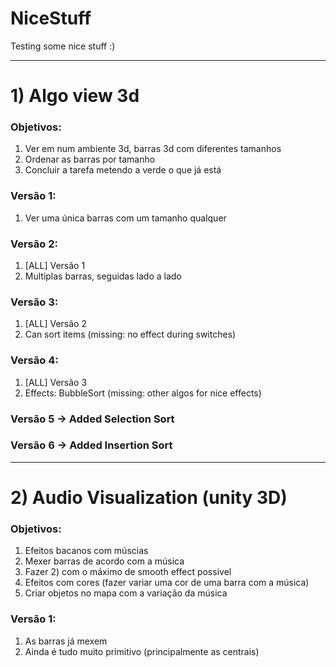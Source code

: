 # NiceStuff
Testing some nice stuff :) 

------------------------------------------------------------------------------------------------------------

# 1) Algo view 3d

### Objetivos:
  1) Ver em num ambiente 3d, barras 3d com diferentes tamanhos
  2) Ordenar as barras por tamanho 
  3) Concluir a tarefa metendo a verde o que já está

### Versão 1:
  1) Ver uma única barras com um tamanho qualquer
 
### Versão 2: 
  1) [ALL] Versão 1
  2) Multiplas barras, seguidas lado a lado
  
### Versão 3: 
  1) [ALL] Versão 2
  2) Can sort items (missing: no effect during switches)

### Versão 4:
  1) [ALL] Versão 3
  2) Effects: BubbleSort (missing: other algos for nice effects)

### Versão 5 -> Added Selection Sort

### Versão 6 -> Added Insertion Sort

------------------------------------------------------------------------------------------------------------

# 2) Audio Visualization (unity 3D)

### Objetivos:
  1) Efeitos bacanos com múscias 
  2) Mexer barras de acordo com a música
  3) Fazer 2) com o máximo de smooth effect possivel
  4) Efeitos com cores (fazer variar uma cor de uma barra com a música)
  5) Criar objetos no mapa com a variação da música
  
 ### Versão 1: 
  1) As barras já mexem 
  2) Ainda é tudo muito primitivo (principalmente as centrais)
